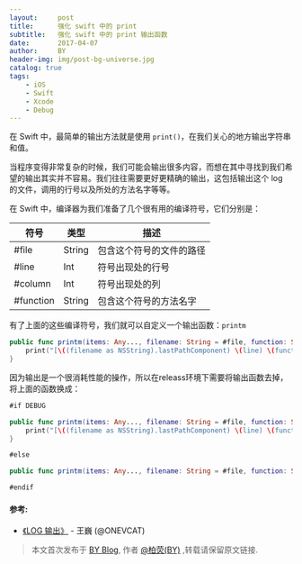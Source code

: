 ```yaml
---
layout:     post
title:      强化 swift 中的 print
subtitle:   强化 swift 中的 print 输出函数
date:       2017-04-07
author:     BY
header-img: img/post-bg-universe.jpg
catalog: true
tags:
    - iOS
    - Swift
    - Xcode
    - Debug
---
```


在 Swift 中，最简单的输出方法就是使用 `print()`，在我们关心的地方输出字符串和值。

当程序变得非常复杂的时候，我们可能会输出很多内容，而想在其中寻找到我们希望的输出其实并不容易。我们往往需要更好更精确的输出，这包括输出这个 log 的文件，调用的行号以及所处的方法名字等等。

在 Swift 中，编译器为我们准备了几个很有用的编译符号，它们分别是：

<table><thead>
<tr>
<th>符号</th>
<th>类型</th>
<th>描述</th>
</tr>
</thead><tbody>
<tr>
<td>#file</td>
<td>String</td>
<td>包含这个符号的文件的路径</td>
</tr>
<tr>
<td>#line</td>
<td>Int</td>
<td>符号出现处的行号</td>
</tr>
<tr>
<td>#column</td>
<td>Int</td>
<td>符号出现处的列</td>
</tr>
<tr>
<td>#function</td>
<td>String</td>
<td>包含这个符号的方法名字</td>
</tr>
</tbody></table>


有了上面的这些编译符号，我们就可以自定义一个输出函数：`printm`

```swift
public func printm(items: Any..., filename: String = #file, function: String = #function, line: Int = #line) {
    print("[\((filename as NSString).lastPathComponent) \(line) \(function)]\n",items)
}
```

因为输出是一个很消耗性能的操作，所以在releass环境下需要将输出函数去掉，将上面的函数换成：

```swift
#if DEBUG

public func printm(items: Any..., filename: String = #file, function: String = #function, line: Int = #line) {
    print("[\((filename as NSString).lastPathComponent) \(line) \(function)]\n",items)
}

#else

public func printm(items: Any..., filename: String = #file, function: String = #function, line: Int = #line) { }

#endif
```

#### 参考:

- [《LOG 输出》](http://swifter.tips/log/) - 王巍 (@ONEVCAT)


> 本文首次发布于 [BY Blog](http://daiem.github.io), 作者 [@柏荧(BY)](http://github.com/daiem) ,转载请保留原文链接.